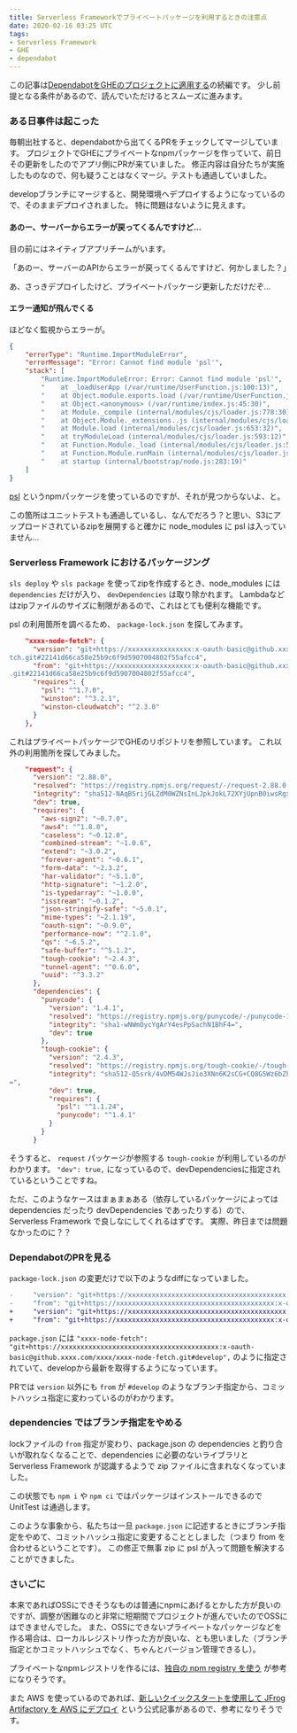 ```yaml
---
title: Serverless Frameworkでプライベートパッケージを利用するときの注意点
date: 2020-02-16 03:25 UTC
tags:
- Serverless Framework
- GHE
- dependabot
---
```


この記事は[DependabotをGHEのプロジェクトに適用する](/2020/02/16/dependabot-with-ghe.html)の続編です。
少し前提となる条件があるので、読んでいただけるとスムーズに進みます。

### ある日事件は起こった

毎朝出社すると、dependabotから出てくるPRをチェックしてマージしています。
プロジェクトでGHEにプライベートなnpmパッケージを作っていて、前日その更新をしたのでアプリ側にPRが来ていました。
修正内容は自分たちが実施したものなので、何も疑うことはなくマージ。テストも通過していました。

developブランチにマージすると、開発環境へデプロイするようになっているので、そのままデプロイされました。
特に問題はないように見えます。

#### あのー、サーバーからエラーが戻ってくるんですけど...

目の前にはネイティブアプリチームがいます。

「あのー、サーバーのAPIからエラーが戻ってくるんですけど、何かしました？」

あ、さっきデプロイしたけど、プライベートパッケージ更新しただけだぞ...

#### エラー通知が飛んでくる

ほどなく監視からエラーが。

```json
{
    "errorType": "Runtime.ImportModuleError",
    "errorMessage": "Error: Cannot find module 'psl'",
    "stack": [
        "Runtime.ImportModuleError: Error: Cannot find module 'psl'",
        "    at _loadUserApp (/var/runtime/UserFunction.js:100:13)",
        "    at Object.module.exports.load (/var/runtime/UserFunction.js:140:17)",
        "    at Object.<anonymous> (/var/runtime/index.js:45:30)",
        "    at Module._compile (internal/modules/cjs/loader.js:778:30)",
        "    at Object.Module._extensions..js (internal/modules/cjs/loader.js:789:10)",
        "    at Module.load (internal/modules/cjs/loader.js:653:32)",
        "    at tryModuleLoad (internal/modules/cjs/loader.js:593:12)",
        "    at Function.Module._load (internal/modules/cjs/loader.js:585:3)",
        "    at Function.Module.runMain (internal/modules/cjs/loader.js:831:12)",
        "    at startup (internal/bootstrap/node.js:283:19)"
    ]
}
```

[psl](https://www.npmjs.com/package/psl) というnpmパッケージを使っているのですが、それが見つからないよ、と。

この箇所はユニットテストも通過しているし、なんでだろう？と思い、S3にアップロードされているzipを展開すると確かに node_modules に psl は入っていません...

### Serverless Framework におけるパッケージング

`sls deploy` や `sls package` を使ってzipを作成するとき、node_modules には `dependencies` だけが入り、 `devDependencies` は取り除かれます。
Lambdaなどはzipファイルのサイズに制限があるので、これはとても便利な機能です。

psl の利用箇所を調べるため、 `package-lock.json` を探してみます。

```json
    "xxxx-node-fetch": {
      "version": "git+https://xxxxxxxxxxxxxxxx:x-oauth-basic@github.xxxxx.com/xxxx/xxxx-node-fe
tch.git#22141d66ca58e25b9c6f9d5907004802f55afcc4",
      "from": "git+https://xxxxxxxxxxxxxxxxxxx:x-oauth-basic@github.xxxxx.com/xxxx/xxxx-node-fetch
.git#22141d66ca58e25b9c6f9d5907004802f55afcc4",
      "requires": {
        "psl": "^1.7.0",
        "winston": "^3.2.1",
        "winston-cloudwatch": "^2.3.0"
      }
    },
```

これはプライベートパッケージでGHEのリポジトリを参照しています。
これ以外の利用箇所を探してみました。

```json
    "request": {
      "version": "2.88.0",
      "resolved": "https://registry.npmjs.org/request/-/request-2.88.0.tgz",
      "integrity": "sha512-NAqBSrijGLZdM0WZNsInLJpkJokL72XYjUpnB0iwsRgxh7dB6COrHnTBNwN0E+lHDAJzu7kLAkDeY08z2/A0hg==",
      "dev": true,
      "requires": {
        "aws-sign2": "~0.7.0",
        "aws4": "^1.8.0",
        "caseless": "~0.12.0",
        "combined-stream": "~1.0.6",
        "extend": "~3.0.2",
        "forever-agent": "~0.6.1",
        "form-data": "~2.3.2",
        "har-validator": "~5.1.0",
        "http-signature": "~1.2.0",
        "is-typedarray": "~1.0.0",
        "isstream": "~0.1.2",
        "json-stringify-safe": "~5.0.1",
        "mime-types": "~2.1.19",
        "oauth-sign": "~0.9.0",
        "performance-now": "^2.1.0",
        "qs": "~6.5.2",
        "safe-buffer": "^5.1.2",
        "tough-cookie": "~2.4.3",
        "tunnel-agent": "^0.6.0",
        "uuid": "^3.3.2"
      },
      "dependencies": {
        "punycode": {
          "version": "1.4.1",
          "resolved": "https://registry.npmjs.org/punycode/-/punycode-1.4.1.tgz",
          "integrity": "sha1-wNWmOycYgArY4esPpSachN1BhF4=",
          "dev": true
        },
        "tough-cookie": {
          "version": "2.4.3",
          "resolved": "https://registry.npmjs.org/tough-cookie/-/tough-cookie-2.4.3.tgz",
          "integrity": "sha512-Q5srk/4vDM54WJsJio3XNn6K2sCG+CQ8G5Wz6bZhRZoAe/+TxjWB/GlFAnYEbkYVlON9FMk/fE3h2RLpPXo4lQ=
=",
          "dev": true,
          "requires": {
            "psl": "^1.1.24",
            "punycode": "^1.4.1"
          }
        }
      }
 ```
 
 そうすると、 `request` パッケージが参照する `tough-cookie` が利用しているのがわかります。 `"dev": true,` になっているので、devDependenciesに指定されているということですね。
 
 ただ、このようなケースはまぁまぁある（依存しているパッケージによっては dependencies だったり devDependencies であったりする）ので、Serverless Framework で良しなにしてくれるはずです。
 実際、昨日までは問題なかったのに？？
 
 ### DependabotのPRを見る
 
`package-lock.json` の変更だけで以下のようなdiffになっていました。
 
```diff
-     "version": "git+https://xxxxxxxxxxxxxxxxxxxxxxxxxxxxxxxxxxxxxxxx:x-oauth-basic@github.xxxx.com/xxxx/xxxx-node-fetch.git#112cf335236d974538ba02993d5ef7bbbbc3ec4c",
-     "from": "git+https://xxxxxxxxxxxxxxxxxxxxxxxxxxxxxxxxxxxxxxxx:x-oauth-basic@github.xxxx.com/xxxx/xxxx-node-fetch.git#develop",
+     "version": "git+https://xxxxxxxxxxxxxxxxxxxxxxxxxxxxxxxxxxxxxxxx:x-oauth-basic@github.xxxx.com/xxxx/xxxx-node-fetch.git#a2ad500e4345206e59d06e9112fab8e1ec7517d1",
+     "from": "git+https://xxxxxxxxxxxxxxxxxxxxxxxxxxxxxxxxxxxxxxxx:x-oauth-basic@github.xxxx.com/xxxx/xxxx-node-fetch.git#a2ad500e4345206e59d06e9112fab8e1ec7517d1",
```
 
`package.json` には `"xxxx-node-fetch": "git+https://xxxxxxxxxxxxxxxxxxxxxxxxxxxxxxxxxxxxxxxx:x-oauth-basic@github.xxxx.com/xxxx/xxxx-node-fetch.git#develop",` のように指定されていて、developから最新を取得するようになっています。

PRでは `version` 以外にも `from` が `#develop` のようなブランチ指定から、コミットハッシュ指定に変わっているのがわかります。

### dependencies ではブランチ指定をやめる

lockファイルの `from` 指定が変わり、package.json の dependencies と釣り合いが取れなくなることで、dependencies に必要のないライブラリと Serverless Framework が認識するようで zip ファイルに含まれなくなっていました。

この状態でも `npm i` や `npm ci` ではパッケージはインストールできるので UnitTest は通過します。

このような事象から、私たちは一旦 `package.json` に記述するときにブランチ指定をやめて、コミットハッシュ指定に変更することとしました（つまり from を合わせるということです）。
この修正で無事 zip に psl が入って問題を解決することができました。

### さいごに

本来であればOSSにできそうなものは普通にnpmにあげるとかした方が良いのですが、調整が困難なのと非常に短期間でプロジェクトが進んでいたのでOSSにはできませんでした。
また、OSSにできないプライベートなパッケージなどを作る場合は、ローカルレジストリ作った方が良いな、とも思いました（ブランチ指定とかコミットハッシュでなく、ちゃんとバージョン管理できるし）。

プライベートなnpmレジストリを作るには、[独自の npm registry を使う](https://qiita.com/propella/items/6f1bb5db5225fba6cd85) が参考になりそうです。

また AWS を使っているのであれば、[新しいクイックスタートを使用して JFrog Artifactory を AWS にデプロイ](https://aws.amazon.com/jp/about-aws/whats-new/2019/09/new-quick-starts-deploy-jfrog-artifactory-on-aws/) という公式記事があるので、参考になりそうです。
